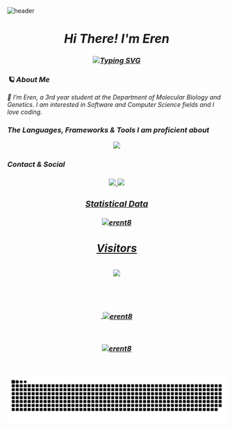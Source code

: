 ![header](https://capsule-render.vercel.app/api?type=waving&color=auto&section=header)
 <h1 align="center"> <i> Hi There! I'm Eren <i/></h1>

 
<h3 align="center">
  
[![Typing SVG](https://readme-typing-svg.demolab.com?font=Montserrat&size=30&center=true&color=0d7dee&multiline=true&width=1200&lines=Jr.++Back-End+Developer+)](https://git.io/typing-svg)


###  <i>🪐 About Me <i/>

🧬  I'm Eren, a 3rd year student at the Department of Molecular Biology and Genetics. I am interested in Software and Computer Science fields and I love coding.


 

### <i>The Languages, Frameworks & Tools I am proficient about<i/>

<p align="center">
<a href="https://skillicons.dev">
    <img src="https://skillicons.dev/icons?&theme=light&i=visualstudiocode,python,java,html,css,github,mysql,django,sketchup,bootstrap,photoshop,javascript,"/>
    
  </a>
</p>
 
###  <i>Contact & Social<i/>

<h3 align="center">
 
 <a href="https://www.linkedin.com/in/eren-terzi-573224225/">
   <img height=50 src="https://cdn.jsdelivr.net/gh/devicons/devicon/icons/linkedin/linkedin-original.svg"/>
 </a>
<a href="https://twitter.com/therenn8">
   <img height=50 src="https://cdn.jsdelivr.net/gh/devicons/devicon/icons/twitter/twitter-original.svg"/>
    </a>
  <a href="#">
 

  <br>

<h3> <i>Statistical Data</h3> <i/>
<p><img align="center"
    src="https://github-readme-stats.vercel.app/api/top-langs?username=erent8&show_icons=true&locale=en&bg_color=0d1117&text_color=ffffff&layout=compact"
    alt="erent8" 
    bg_color=#808080/></p>
    
<div align="center">
<h2 align="center"><i>Visitors</i>  
<p align="center"><img align="center" src="https://profile-counter.glitch.me/{erent8}/count.svg" /></p> 
<br>
</div>


	  


<p>&nbsp;<img align="center" src="https://github-readme-stats.vercel.app/api?username=erent8&show_icons=true&locale=en&bg_color=0d1117&text_color=ffffff&repo=convoychat"
    alt="erent8" /></p>

<br>

<p><img align="center" src="https://github-readme-streak-stats.herokuapp.com/?user=erent8&theme=dark&background=0d1117&date_format=M%20j%5B%2C%20Y%5D" alt="erent8" /></p>
      
<p align="left"> <a href="https://twitter.com/" target="blank"><img
      src="https://img.shields.io/twitter/follow/?logo=twitter&style=for-the-badge" alt="" /></a> </p>
   



   
 </a>






</h3>


 
<picture>
  <source
    media="(prefers-color-scheme: dark)"
    srcset="https://raw.githubusercontent.com/platane/snk/output/github-contribution-grid-snake-dark.svg"
  />
  <source
    media="(prefers-color-scheme: light)"
    srcset="https://raw.githubusercontent.com/platane/snk/output/github-contribution-grid-snake.svg"
  />
  <img
    alt="github contribution grid snake animation"
    src="https://raw.githubusercontent.com/platane/snk/output/github-contribution-grid-snake.svg"
  />
</picture>
